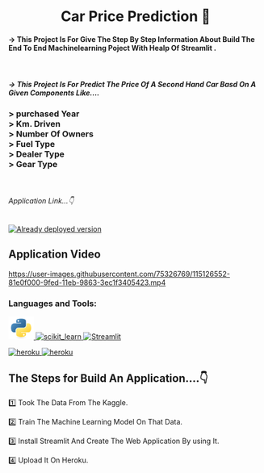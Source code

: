 <h1 align="center">Car Price Prediction 🚗</h1>

<h4> -> This Project Is For Give The Step By Step Information About Build The End To End Machinelearning  Poject With Healp Of Streamlit . </h4> <br/>

  <h5>-> This Project Is For Predict The Price Of A Second Hand Car Basd On A Given Components Like....</h5>
       <h3>
       >  purchased Year <br/>
       >  Km. Driven  <br/>
       >  Number Of Owners  <br/>
       >  Fuel Type  <br/>
       >  Dealer Type  <br/>
       >  Gear Type  <br/>
      </h3>
      <br/>
   <h6>Application Link...👇</h6> 
   
  [![Already deployed version](https://raw.githubusercontent.com/vasantvohra/TrashNet/master/hr.svg)](https://carprice-predictionapp.herokuapp.com/)
      
<h2>Application Video</h2>

https://user-images.githubusercontent.com/75326769/115126552-81e0f000-9fed-11eb-9863-3ec1f3405423.mp4
 
    
    
   <h3 align="left">Languages and Tools:</h3>
   <p align="left"> 
   <a href="https://www.python.org" target="_blank"> <img src="https://raw.githubusercontent.com/devicons/devicon/master/icons/python/python-original.svg" alt="python"                  width="50" height="45" /> </a> 
   <a href="https://scikit-learn.org/" target="_blank"> <img src="https://upload.wikimedia.org/wikipedia/commons/0/05/Scikit_learn_logo_small.svg" alt="scikit_learn" width="50"       height="50"> </a> 
   <a href="https://streamlit.io/" target="_blank"> <img src="https://jobs.dataumbrella.org/logos/1599482738-streamlit2.png" alt="Streamlit" width="55"  height="50" </a>
  
   <a href="https://heroku.com" target="_blank"> <img src="https://www.vectorlogo.zone/logos/heroku/heroku-icon.svg" alt="heroku" width="40" height="40"/> </a>
   <a href="https://github.com" target="_blank"> <img src="https://cdn4.iconfinder.com/data/icons/iconsimple-logotypes/512/github-512.png" alt="heroku" width="43" height="43"/>     </a>
   
  </p>
  

 <h2>The Steps for Build An Application....👇</h2> 
 
 1️⃣ Took The Data From The Kaggle. 
 
 2️⃣ Train The Machine Learning Model On That Data.
 
 3️⃣ Install Streamlit And Create The Web Application By using It.

 4️⃣ Upload It On Heroku.


